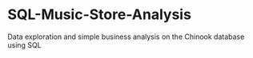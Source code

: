 # SQL-Music-Store-Analysis
Data exploration and simple business analysis on the Chinook database using SQL
